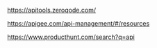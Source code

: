 https://apitools.zeroqode.com/

https://apigee.com/api-management/#/resources

https://www.producthunt.com/search?q=api
